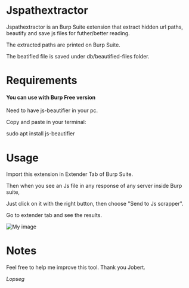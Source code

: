 # Jspathextractor

Jspathextractor is an Burp Suite extension that extract hidden url paths, beautify and save js files for futher/better reading.

The extracted paths are printed on Burp Suite.

The beatified file is saved under db/beautified-files folder.

# Requirements

####  You can use with Burp Free version

Need to have js-beautifier in your pc.

Copy and paste in your terminal:

sudo apt install js-beautifier

# Usage

Import this extension in Extender Tab of Burp Suite.

Then when you see an Js file in any response of any server inside Burp suite,

Just click on it with the right button, then choose "Send to Js scrapper".

Go to extender tab and see the results.

![My image]( https://raw.githubusercontent.com/Lopseg/Jspathextractor/master/jsscrapper.png )

# Notes

Feel free to help me improve this tool. Thank you Jobert.


*Lopseg*
